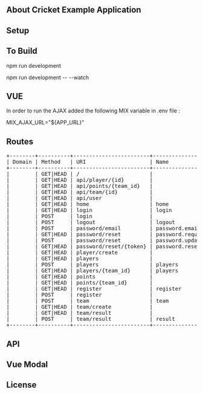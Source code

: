 ## About Cricket Example Application

## Setup

## To Build 

npm run development

npm run development -- --watch

## VUE 

In order to run the AJAX added the following MIX variable in .env file :

MIX_AJAX_URL="${APP_URL}"

## Routes
<pre>
+--------+----------+------------------------+------------------+------------------------------------------------------------------------+--------------+
| Domain | Method   | URI                    | Name             | Action                                                                 | Middleware   |
+--------+----------+------------------------+------------------+------------------------------------------------------------------------+--------------+
|        | GET|HEAD | /                      |                  | App\Http\Controllers\TeamController@index                              | web          |
|        | GET|HEAD | api/player/{id}        |                  | App\Http\Controllers\PlayersController@playerdetails                   | api          |
|        | GET|HEAD | api/points/{team_id}   |                  | App\Http\Controllers\TeamController@pointDetails                       | api          |
|        | GET|HEAD | api/team/{id}          |                  | App\Http\Controllers\TeamController@teamdetails                        | api          |
|        | GET|HEAD | api/user               |                  | Closure                                                                | api,auth:api |
|        | GET|HEAD | home                   | home             | App\Http\Controllers\HomeController@index                              | web,auth     |
|        | GET|HEAD | login                  | login            | App\Http\Controllers\Auth\LoginController@showLoginForm                | web,guest    |
|        | POST     | login                  |                  | App\Http\Controllers\Auth\LoginController@login                        | web,guest    |
|        | POST     | logout                 | logout           | App\Http\Controllers\Auth\LoginController@logout                       | web          |
|        | POST     | password/email         | password.email   | App\Http\Controllers\Auth\ForgotPasswordController@sendResetLinkEmail  | web,guest    |
|        | GET|HEAD | password/reset         | password.request | App\Http\Controllers\Auth\ForgotPasswordController@showLinkRequestForm | web,guest    |
|        | POST     | password/reset         | password.update  | App\Http\Controllers\Auth\ResetPasswordController@reset                | web,guest    |
|        | GET|HEAD | password/reset/{token} | password.reset   | App\Http\Controllers\Auth\ResetPasswordController@showResetForm        | web,guest    |
|        | GET|HEAD | player/create          |                  | App\Http\Controllers\PlayersController@create                          | web,auth     |
|        | GET|HEAD | players                |                  | App\Http\Controllers\PlayersController@index                           | web          |
|        | POST     | players                | players          | App\Http\Controllers\PlayersController@store                           | web,auth     |
|        | GET|HEAD | players/{team_id}      | players          | App\Http\Controllers\PlayersController@teamLists                       | web          |
|        | GET|HEAD | points                 |                  | App\Http\Controllers\TeamController@points                             | web          |
|        | GET|HEAD | points/{team_id}       |                  | App\Http\Controllers\TeamController@pointDetails                       | web          |
|        | GET|HEAD | register               | register         | App\Http\Controllers\Auth\RegisterController@showRegistrationForm      | web,guest    |
|        | POST     | register               |                  | App\Http\Controllers\Auth\RegisterController@register                  | web,guest    |
|        | POST     | team                   | team             | App\Http\Controllers\TeamController@store                              | web,auth     |
|        | GET|HEAD | team/create            |                  | App\Http\Controllers\TeamController@create                             | web,auth     |
|        | GET|HEAD | team/result            |                  | App\Http\Controllers\TeamController@result                             | web,auth     |
|        | POST     | team/result            | result           | App\Http\Controllers\TeamController@result                             | web,auth     |
+--------+----------+------------------------+------------------+------------------------------------------------------------------------+--------------+
</pre>

## API


## Vue Modal


## License
